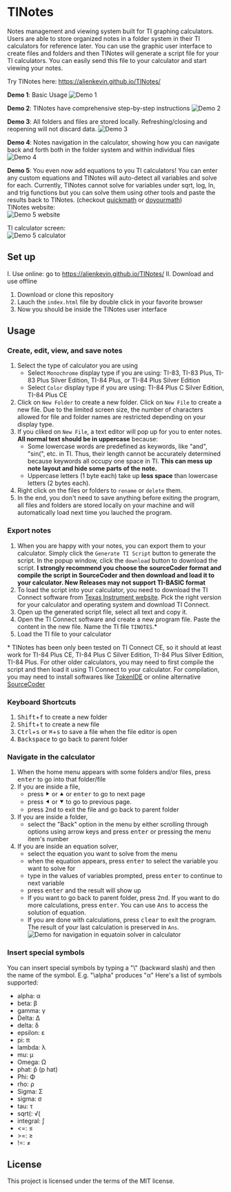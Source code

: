 # TINotes
Notes management and viewing system built for TI graphing calculators. Users are able to store organized notes in a folder system in their TI calculators for reference later. You can use the graphic user interface to create files and folders and then TINotes will generate a script file for your TI calculators. You can easily send this file to your calculator and start viewing your notes. 

Try TINotes here: https://alienkevin.github.io/TINotes/

**Demo 1**: Basic Usage 
![Demo 1](https://raw.githubusercontent.com/AlienKevin/TINotes/master/Demos/Demo1.gif)

**Demo 2**: TINotes have comprehensive step-by-step instructions 
![Demo 2](https://raw.githubusercontent.com/AlienKevin/TINotes/master/Demos/Demo2.gif)

**Demo 3**: All folders and files are stored locally. Refreshing/closing and reopening will not discard data.
![Demo 3](https://raw.githubusercontent.com/AlienKevin/TINotes/master/Demos/Demo3.gif)

**Demo 4**: Notes navigation in the calculator, showing how you can navigate back and forth both in the folder system and within individual files<br/>
![Demo 4](https://raw.githubusercontent.com/AlienKevin/TINotes/master/Demos/Demo4.gif)

**Demo 5**: You even now add equations to you TI calculators! You can enter any custom equations and TINotes will auto-detect all variables and solve for each. Currently, TINotes cannot solve for variables under sqrt, log, ln, and trig functions but you can solve them using other tools and paste the results back to TINotes. (checkout [quickmath](https://quickmath.com/webMathematica3/quickmath/equations/solve/intermediate.jsp) or [doyourmath](https://doyourmath.com/))<br/>
TINotes website:<br/>
![Demo 5 website](https://raw.githubusercontent.com/AlienKevin/TINotes/master/Demos/EquationF%3Dma.gif)

TI calculator screen:<br/>
![Demo 5 calculator](https://raw.githubusercontent.com/AlienKevin/TINotes/master/Demos/EquationF%3DmaTI.gif)

## Set up
I. Use online: go to https://alienkevin.github.io/TINotes/
II. Download and use offline
1. Download or clone this repository
2. Lauch the `index.html` file by double click in your favorite browser
3. Now you should be inside the TINotes user interface

## Usage
### Create, edit, view, and save notes
1. Select the type of calculator you are using
      - Select `Monochrome` display type if you are using: TI-83, TI-83 Plus, TI-83 Plus Silver Edition, TI-84 Plus, or TI-84 Plus Silver Edition
      - Select `Color` display type if you are using: TI-84 Plus C Silver Edition, TI-84 Plus CE
2. Click on `New Folder` to create a new folder. Click on `New File` to create a new file. Due to the limited screen size, the number of characters allowed for file and folder names are restricted depending on your display type.
3. If you cliked on `New File`, a text editor will pop up for you to enter notes. **All normal text should be in uppercase** because:
     * Some lowercase words are predefined as keywords, like "and", "sin(", etc. in TI. Thus, their length cannot be accurately determined because keywords all occupy one space in TI. **This can mess up note layout and hide some parts of the note.**
     * Uppercase letters (1 byte each) take up **less space** than lowercase letters (2 bytes each).
4. Right click on the files or folders to `rename` or `delete` them.
5. In the end, you don't need to save anything before exiting the program, all files and folders are stored locally on your machine and will automatically load next time you lauched the program.

### Export notes
1. When you are happy with your notes, you can export them to your calculator. Simply click the `Generate TI Script` button to generate the script. In the popup window, click the `download` button to download the script. **I strongly recommend you choose the sourceCoder format and compile the script in SourceCoder and then download and load it to your calculator. New Releases may not support TI-BASIC format**
2. To load the script into your calculator, you need to download the TI Connect software from [Texas Instrument website](https://education.ti.com/en/software/details/en/CA9C74CAD02440A69FDC7189D7E1B6C2/swticonnectcesoftware#!). Pick the right version for your calculator and operating system and download TI Connect.
3. Open up the generated script file, select all text and copy it.
4. Open the TI Connect software and create a new program file. Paste the content in the new file. Name the TI file `TINOTES`.*
5. Load the TI file to your calculator

\* TINotes has been only been tested on TI Connect CE, so it should at least work for TI-84 Plus CE, TI-84 Plus C Silver Edition, TI-84 Plus Silver Edition, TI-84 Plus. For other older calculators, you may need to first compile the script and then load it using TI Connect to your calculator. For compilation, you may need to install softwares like [TokenIDE](https://www.ticalc.org/archives/files/fileinfo/433/43315.html) or online alternative [SourceCoder](https://www.cemetech.net/sc/)

### Keyboard Shortcuts
1. <kbd>Shift</kbd>+<kbd>f</kbd> to create a new folder
2. <kbd>Shift</kbd>+<kbd>t</kbd> to create a new file
3. <kbd>Ctrl</kbd>+<kbd>s</kbd> or <kbd>⌘</kbd>+<kbd>s</kbd> to save a file when the file editor is open
4. <kbd>Backspace</kbd> to go back to parent folder

### Navigate in the calculator
1. When the home menu appears with some folders and/or files, press <kbd>enter</kbd> to go into that folder/file
2. If you are inside a file, 
    - press <kbd>&#11208;</kbd> or <kbd>&#11205;</kbd> or <kbd>enter</kbd> to go to next page
    - press <kbd>&#11207;</kbd> or <kbd>&#11206;</kbd> to go to previous page.
    - press <kbd>2nd</kbd> to exit the file and go back to parent folder
3. If you are inside a folder,
    - select the "Back" option in the menu by either scrolling through options using arrow keys and press <kbd>enter</kbd> or pressing the menu item's number
4. If you are inside an equation solver,
    - select the equation you want to solve from the menu
    - when the equation appears, press <kbd>enter</kbd> to select the variable you want to solve for
    - type in the values of variables prompted, press <kbd>enter</kbd> to continue to next variable
    - press <kbd>enter</kbd> and the result will show up
    - If you want to go back to parent folder, press <kbd>2nd</kbd>. If you want to do more calculations, press <kbd>enter</kbd>. You can use <kbd>Ans</kbd> to access the solution of equation.
    - If you are done with calculations, press <kbd>clear</kbd> to exit the program. The result of your last calculation is preserved in `Ans`.
    ![Demo for navigation in equatoin solver in calculator](https://raw.githubusercontent.com/AlienKevin/TINotes/master/Demos/EquationCalcNavigationDemo.gif)

### Insert special symbols
You can insert special symbols by typing a "\\" (backward slash) and then the name of the symbol. E.g. "\alpha" produces "α"
Here's a list of symbols supported:
 * alpha: α
 * beta: β
 * gamma: γ
 * Delta: Δ
 * delta: δ
 * epsilon: ε
 * pi: π
 * lambda: λ
 * mu: μ
 * Omega: Ω
 * phat: p&#770; (p hat)
 * Phi: Φ
 * rho: ρ
 * Sigma: Σ
 * sigma: σ
 * tau: τ
 * sqrt(: √(
 * integral: ∫
 * \<=: ≤
 * \>=: ≥
 * !=: ≠

## License
This project is licensed under the terms of the MIT license.